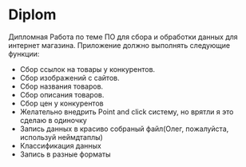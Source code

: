 # Diplom
Дипломная Работа по теме ПО для сбора и обработки данных для интернет магазина.
Приложение должно выполнять следующие функции:
- Сбор ссылок на товары у конкурентов.
- Сбор изображений с сайтов.
- Сбор названия товаров.
- Сбор описания товаров.
- Сбор цен у конкурентов
- Желательно внедрить Point and click систему, но врятли я это сделаю в одиночку
- Запись данных в красиво собраный файл(Олег, пожалуйста, используй неймдтаплы)
- Классификация данных
- Запись в разные форматы
